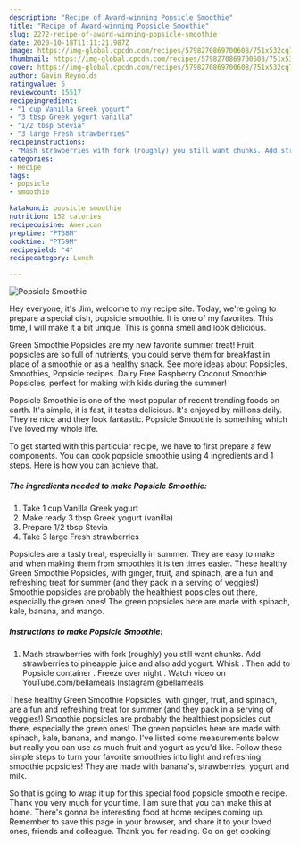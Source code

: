 ```yaml
---
description: "Recipe of Award-winning Popsicle Smoothie"
title: "Recipe of Award-winning Popsicle Smoothie"
slug: 2272-recipe-of-award-winning-popsicle-smoothie
date: 2020-10-18T11:11:21.987Z
image: https://img-global.cpcdn.com/recipes/5798270869700608/751x532cq70/popsicle-smoothie-recipe-main-photo.jpg
thumbnail: https://img-global.cpcdn.com/recipes/5798270869700608/751x532cq70/popsicle-smoothie-recipe-main-photo.jpg
cover: https://img-global.cpcdn.com/recipes/5798270869700608/751x532cq70/popsicle-smoothie-recipe-main-photo.jpg
author: Gavin Reynolds
ratingvalue: 5
reviewcount: 15517
recipeingredient:
- "1 cup Vanilla Greek yogurt"
- "3 tbsp Greek yogurt vanilla"
- "1/2 tbsp Stevia"
- "3 large Fresh strawberries"
recipeinstructions:
- "Mash strawberries with fork (roughly) you still want chunks. Add strawberries to pineapple juice and also add yogurt. Whisk . Then add to Popsicle container . Freeze over night . Watch video on YouTube.com/bellameals Instagram @bellameals"
categories:
- Recipe
tags:
- popsicle
- smoothie

katakunci: popsicle smoothie 
nutrition: 152 calories
recipecuisine: American
preptime: "PT38M"
cooktime: "PT59M"
recipeyield: "4"
recipecategory: Lunch

---
```



![Popsicle Smoothie](https://img-global.cpcdn.com/recipes/5798270869700608/751x532cq70/popsicle-smoothie-recipe-main-photo.jpg)

Hey everyone, it's Jim, welcome to my recipe site. Today, we're going to prepare a special dish, popsicle smoothie. It is one of my favorites. This time, I will make it a bit unique. This is gonna smell and look delicious.

Green Smoothie Popsicles are my new favorite summer treat! Fruit popsicles are so full of nutrients, you could serve them for breakfast in place of a smoothie or as a healthy snack. See more ideas about Popsicles, Smoothies, Popsicle recipes. Dairy Free Raspberry Coconut Smoothie Popsicles, perfect for making with kids during the summer!

Popsicle Smoothie is one of the most popular of recent trending foods on earth. It's simple, it is fast, it tastes delicious. It's enjoyed by millions daily. They're nice and they look fantastic. Popsicle Smoothie is something which I've loved my whole life.


To get started with this particular recipe, we have to first prepare a few components. You can cook popsicle smoothie using 4 ingredients and 1 steps. Here is how you can achieve that.

<!--inarticleads1-->

##### The ingredients needed to make Popsicle Smoothie:

1. Take 1 cup Vanilla Greek yogurt
1. Make ready 3 tbsp Greek yogurt (vanilla)
1. Prepare 1/2 tbsp Stevia
1. Take 3 large Fresh strawberries


Popsicles are a tasty treat, especially in summer. They are easy to make and when making them from smoothies it is ten times easier. These healthy Green Smoothie Popsicles, with ginger, fruit, and spinach, are a fun and refreshing treat for summer (and they pack in a serving of veggies!) Smoothie popsicles are probably the healthiest popsicles out there, especially the green ones! The green popsicles here are made with spinach, kale, banana, and mango. 

<!--inarticleads2-->

##### Instructions to make Popsicle Smoothie:

1. Mash strawberries with fork (roughly) you still want chunks. Add strawberries to pineapple juice and also add yogurt. Whisk . Then add to Popsicle container . Freeze over night . Watch video on YouTube.com/bellameals Instagram @bellameals


These healthy Green Smoothie Popsicles, with ginger, fruit, and spinach, are a fun and refreshing treat for summer (and they pack in a serving of veggies!) Smoothie popsicles are probably the healthiest popsicles out there, especially the green ones! The green popsicles here are made with spinach, kale, banana, and mango. I&#39;ve listed some measurements below but really you can use as much fruit and yogurt as you&#39;d like. Follow these simple steps to turn your favorite smoothies into light and refreshing smoothie popsicles! They are made with banana&#39;s, strawberries, yogurt and milk. 

So that is going to wrap it up for this special food popsicle smoothie recipe. Thank you very much for your time. I am sure that you can make this at home. There's gonna be interesting food at home recipes coming up. Remember to save this page in your browser, and share it to your loved ones, friends and colleague. Thank you for reading. Go on get cooking!
